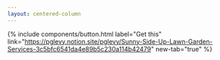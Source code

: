 ```yaml
---
layout: centered-column
---
```


{% include components/button.html label="Get this" link="https://pglevy.notion.site/pglevy/Sunny-Side-Up-Lawn-Garden-Services-3c5bfc6541da4e89b5c230a114b42479" new-tab="true" %}